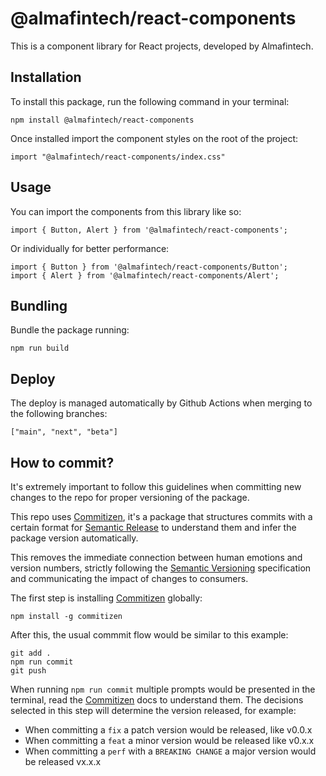 # @almafintech/react-components

This is a component library for React projects, developed by Almafintech.

## Installation

To install this package, run the following command in your terminal:

```
npm install @almafintech/react-components
```

Once installed import the component styles on the root of the project:

```
import "@almafintech/react-components/index.css"
```

## Usage

You can import the components from this library like so:

```
import { Button, Alert } from '@almafintech/react-components';
```

Or individually for better performance:

```
import { Button } from '@almafintech/react-components/Button';
import { Alert } from '@almafintech/react-components/Alert';
```

## Bundling

Bundle the package running:

```
npm run build
```

## Deploy

The deploy is managed automatically by Github Actions when merging to the following branches:

```
["main", "next", "beta"]
```

## How to commit?

It's extremely important to follow this guidelines when committing new changes to the repo for proper versioning of the package.

This repo uses [Commitizen](https://github.com/commitizen/cz-cli), it's a package that structures commits with a certain format for [Semantic Release](https://github.com/semantic-release/semantic-release) to understand them and infer the package version automatically.

This removes the immediate connection between human emotions and version numbers, strictly following the [Semantic Versioning](https://semver.org/) specification and communicating the impact of changes to consumers.

The first step is installing [Commitizen](https://github.com/commitizen/cz-cli) globally:

```
npm install -g commitizen
```

After this, the usual commmit flow would be similar to this example:

```
git add .
npm run commit
git push
```

When running `npm run commit` multiple prompts would be presented in the terminal, read the [Commitizen](https://github.com/commitizen/cz-cli) docs to understand them. The decisions selected in this step will determine the version released, for example:

- When committing a `fix` a patch version would be released, like v0.0.x
- When committing a `feat` a minor version would be released like v0.x.x
- When committing a `perf` with a `BREAKING CHANGE` a major version would be released vx.x.x

